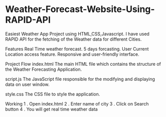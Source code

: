 # Weather-Forecast-Website-Using-RAPID-API

Easiest Weather App Project using HTML,CSS,Javascript.
I have used RAPID API for the fetching of the Weather data for different Cities.

Features
Real Time weather forecast.
5 days forcasting.
User Current Location access feature.
Responsive and user-friendly interface.

Project Flow 
index.html
The main HTML file which contains the structure of the Weather Forecasting Application.

script.js
The JavaScript file responsible for the modifying and displaying data on user window.

style.css
The CSS file to style the application.

Working 
1 . Open index.html
2 . Enter name of city 
3 . Click on Search button
4 . You will get real time weather data
